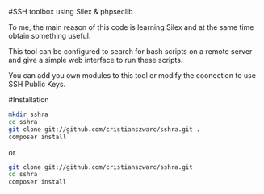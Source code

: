 
#SSH toolbox using Silex & phpseclib

To me, the main reason of this code is learning Silex and at the same time obtain something useful.

This tool can be configured to search for bash scripts on a remote server and give a simple web interface to run these scripts.

You can add you own modules to this tool or modify the coonection to use SSH Public Keys.

#Installation
 
```bash
mkdir sshra
cd sshra
git clone git://github.com/cristianszwarc/sshra.git .
composer install
```
or 
```bash
git clone git://github.com/cristianszwarc/sshra.git
cd sshra
composer install
```
